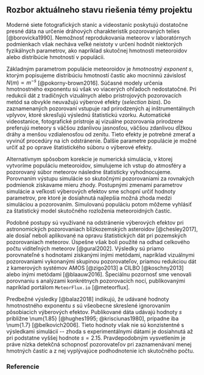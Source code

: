 ## Rozbor aktuálneho stavu riešenia témy projektu
Moderné siete fotografických staníc a videostaníc poskytujú dostatočne presné dáta na
určenie dráhových charakteristík pozorovaných telies [@borovicka1990].
Nemožnosť reprodukovania meteorov v laboratórnych podmienkach
však necháva veľké neistoty v určení hodnôt niektorých fyzikálnych
parametrov, ako napríklad skutočnej hmotnosti meteoroidov alebo distribúcie hmotností
v populácii.

Základným parametrom populácie meteoroidov je _hmotnostný exponent_ $s$,
ktorým popisujeme distribúciu hmotností častíc ako mocninnú závislosť $N(m) \propto m^{-s}$ [@pokorny-brown2016].
Súčasné modely určenia hmotnostného exponentu sú však vo viacerých ohľadoch nedostatočné.
Pri redukcii dát z tradičných vizuálnych alebo prístrojových pozorovacích metód sa obvykle neuvažujú výberové efekty (_selection bias_).
Do zaznamenaných pozorovaní vstupuje rad prirodzených aj inštrumentálnych vplyvov, ktoré skresľujú výslednú štatistickú vzorku.
Automatické videostanice, fotografické prístroje aj vizuálne pozorovania prirodzene
preferujú meteory s väčšou zdanlivou jasnosťou, väčšou zdanlivou dĺžkou dráhy a menšou vzdialenosťou od zenitu.
Tieto efekty je potrebné zmerať a vyvinúť procedúry na ich odstránenie. Ďalšie parametre
populácie je možné určiť až po oprave štatistického súboru o výberové efekty.

Alternatívnym spôsobom korekcie je numerická simulácia, v ktorej vytvoríme populáciu
meteoroidov, simulujeme ich vstup do atmosféry a pozorovaný súbor meteorov následne štatisticky vyhodnocujeme.
Porovnaním výstupu simulácie so skutočnými pozorovaniami za rovnakých podmienok získavame mieru zhody.
Postupnými zmenami parametrov simulácie a veľkosti výberových efektov sme schopní určiť hodnoty parametrov,
pre ktoré je dosiahnutá najlepšia možná zhoda medzi simuláciou a pozorovaním. Simulovanú populáciu potom
môžeme vyhlásiť za štatistický model skutočného rozloženia meteoroidných častíc.

Podobné postupy sú využívané na odstránenie výberových efektov pri astronomických pozorovaniach
blízkozemských asteroidov [@chesley2017], ale dosiaľ neboli aplikované na opravu štatistických
dát pri pozemských pozorovaniach meteorov. Úspešne však boli použité na odhad
celkového počtu viditeľných meteorov [@gural2002].
Výsledky sú priamo porovnateľné s hodnotami získanými inými metódami, napríklad
vizuálnymi pozorovaniami vykonanými skupinou pozorovateľov, priamou
redukciou dát z kamerových systémov AMOS [@zigo2013] a CILBO [@koschny2013]
alebo inými metódami [@blaauw2016].
Špeciálnu pozornosť sme venovali porovnaniu s analýzami konkrétnych pozorovacích nocí,
publikovanými napríklad portálom `MeteorFlux.io` [@meteorflux].

Predbežné výsledky [@balaz2018] indikujú, že udávané hodnoty hmotnostného exponentu $s$ sú všeobecne skreslené ignorovaním
pôsobiacich výberových efektov. Publikované dáta udávajú hodnoty $s$ približne \num{1.85} [@hughes1995; @krisciunas1980],
prípadne iba \num{1.7} [@belkovich2006]. Tieto hodnoty však nie sú konzistentné s výsledkami simulácií -- zhoda
s experimentálnymi dátami je dosiahnutá až pri podstatne vyššej hodnote $s = \num{2.15}$.
Pravdepodobným vysvetlením je práve nízka detekčná schopnosť pozorovateľov pri zaznamenávaní menej hmotných častíc
a z nej vyplývajúce podhodnotenie ich skutočného počtu.

### Referencie
